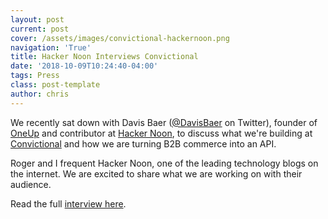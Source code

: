 ```yaml
---
layout: post
current: post
cover: /assets/images/convictional-hackernoon.png
navigation: 'True'
title: Hacker Noon Interviews Convictional
date: '2018-10-09T10:24:40-04:00'
tags: Press
class: post-template
author: chris
---
```

We recently sat down with Davis Baer ([@DavisBaer](https://twitter.com/davisbaer) on Twitter), founder of [OneUp](https://www.oneupapp.io/) and contributor at [Hacker Noon](https://hackernoon.com), to discuss what we're building at [Convictional](https://www.convictional.com/) and how we are turning B2B commerce into an API. 

Roger and I frequent Hacker Noon, one of the leading technology blogs on the internet. We are excited to share what we are working on with their audience. 

Read the full [interview here](https://hackernoon.com/founder-interviews-chris-grouchy-of-convictional-dcd1e4b9e200).
